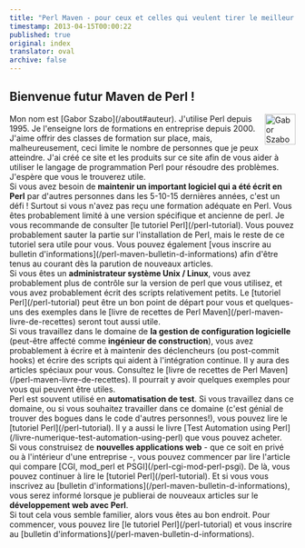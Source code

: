 ```yaml
---
title: "Perl Maven - pour ceux et celles qui veulent tirer le meilleur parti de la programmation en Perl"
timestamp: 2013-04-15T00:00:22
published: true
original: index
translator: oval
archive: false
---
```


## Bienvenue futur Maven de Perl !

<div class="main-content">
<div style="float:right; margin-left:10px;">
<a href="/about#author"><img width="54" height="54" src="/img/szabgab.png" alt="Gabor Szabo" /></a><br>
</div>
<div>
Mon nom est [Gabor Szabo](/about#auteur). J'utilise Perl depuis 1995. Je l'enseigne lors de formations en entreprise depuis 2000. J'aime offrir des classes de formation sur place, mais, malheureusement, ceci limite le nombre de personnes que je peux atteindre. J'ai créé ce site et les produits sur ce site afin de vous aider à utiliser le langage de programmation Perl pour résoudre des problèmes.
J'espère que vous le trouverez utile.
</div>
</div>

<div class="main-content">
Si vous avez besoin de <b>maintenir un important logiciel qui a été  écrit en Perl</b> par d'autres personnes dans les 5-10-15 dernières années, c'est un défi ! Surtout si vous n'avez pas reçu une formation adéquate en Perl. Vous êtes probablement limité à une version spécifique et ancienne de perl. Je vous recommande de consulter [le tutoriel Perl](/perl-tutorial). Vous pouvez probablement sauter la partie sur l'installation de Perl, mais le reste de ce tutoriel sera utile pour vous. Vous pouvez également [vous inscrire au bulletin d'informations](/perl-maven-bulletin-d-informations) afin d'être tenus au courant dès la parution de nouveaux articles.
</div>

<div class="main-content">
Si vous êtes un <b>administrateur système Unix / Linux</b>, vous avez probablement plus de contrôle sur la version de perl que vous utilisez, et vous avez probablement écrit des scripts relativement petits. Le [tutoriel Perl](/perl-tutorial) peut être un bon point de départ pour vous et quelques-uns des exemples dans le [livre de recettes de Perl Maven](/perl-maven-livre-de-recettes) seront tout aussi utile.
</div>

<div class="main-content">
Si vous travaillez dans le domaine de <b>la gestion de configuration logicielle</b> (peut-être affecté comme <b>ingénieur de construction</b>), vous avez probablement à écrire et à maintenir des déclencheurs (ou post-commit hooks) et écrire des scripts qui aident à l'intégration continue. Il y aura des articles spéciaux pour vous. Consultez le [livre de recettes de Perl Maven](/perl-maven-livre-de-recettes). Il pourrait y avoir quelques exemples pour vous qui peuvent être utiles.
</div>

<div class="main-content">
Perl est souvent utilisé en <b>automatisation de test</b>. Si vous travaillez dans ce domaine, ou si vous souhaitez travailler dans ce domaine (c'est génial de trouver des bogues dans le code d'autres personnes!), vous pouvez lire le [tutoriel Perl](/perl-tutorial). Il y a aussi le livre [Test Automation using Perl](/livre-numerique-test-automation-using-perl) que vous pouvez acheter.
</div>

<div class="main-content">
Si vous construisez de <b>nouvelles applications web</b> - que ce soit en privé ou à l'intérieur d'une entreprise -, vous pouvez commencer par lire l'article qui compare [CGI, mod_perl et PSGI](/perl-cgi-mod-perl-psgi). De là, vous pouvez continuer à lire le [tutoriel Perl](/perl-tutorial). Et si vous vous inscrivez au [bulletin d'informations](/perl-maven-bulletin-d-informations), vous serez informé lorsque je publierai de nouveaux articles sur le <b>développement web avec Perl</b>.
</div>

<div class="main-content">
Si tout cela vous semble familier, alors vous êtes au bon endroit. Pour commencer, vous pouvez lire [le tutoriel Perl](/perl-tutorial) et vous inscrire au [bulletin d'informations](/perl-maven-bulletin-d-informations).
</div>

